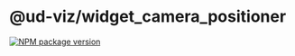# @ud-viz/widget_camera_positioner

[![NPM package version](https://badgen.net/npm/v/@ud-viz/widget_camera_positioner)](https://npmjs.com/package/@ud-viz/widget_camera_positioner)
